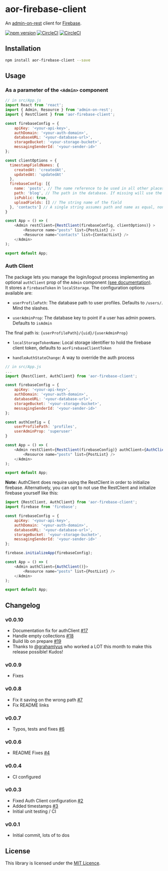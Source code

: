 # aor-firebase-client

An [admin-on-rest](https://github.com/marmelab/admin-on-rest) client for [Firebase](https://firebase.google.com).

[![npm version](https://badge.fury.io/js/aor-firebase-client.svg)](https://badge.fury.io/js/aor-firebase-client)
[![CircleCI](https://circleci.com/gh/sidferreira/aor-firebase-client/tree/master.svg?style=shield)](https://circleci.com/gh/sidferreira/aor-firebase-client/tree/master)
[![CircleCI](https://circleci.com/gh/sidferreira/aor-firebase-client/tree/develop.svg?style=shield)](https://circleci.com/gh/sidferreira/aor-firebase-client/tree/develop)

## Installation

```sh
npm install aor-firebase-client --save
```

## Usage


### As a parameter of the `<Admin>` component
```js
// in src/App.js
import React from 'react';
import { Admin, Resource } from 'admin-on-rest';
import { RestClient } from 'aor-firebase-client';

const firebaseConfig = {
    apiKey: '<your-api-key>',
    authDomain: '<your-auth-domain>',
    databaseURL: '<your-database-url>',
    storageBucket: '<your-storage-bucket>',
    messagingSenderId: '<your-sender-id>'
};

const clientOptions = {
  timestampFieldNames: {
    createdAt: 'createdAt',
    updatedAt: 'updatedAt'
  },
  firebaseConfig: [{
    name: 'posts', // The name reference to be used in all other places in AOR
    path: 'blog', // The path in the database. If missing will use the name
    isPublic: true,
    uploadFields: [] // The string name of the field
  }, 'contacts'] // A single string assumes path and name as equal, non private and without upload fields
}

const App = () => (
    <Admin restClient={RestClient(firebaseConfig, clientOptions)} >
        <Resource name="posts" list={PostList} />
        <Resource name="contacts" list={ContactList} />
    </Admin>
);

export default App;
```

### Auth Client
The package lets you manage the login/logout process implementing an optional `authClient` prop of the `Admin` component [(see documentation)](https://marmelab.com/admin-on-rest/Authentication.html).  
It stores a `firebaseToken` in  `localStorage`.
The configuration options available are:

- `userProfilePath`: The database path to user profiles. Defaults to `/users/`. Mind the slashes.

- `userAdminProp`: The database key to point if a user has admin powers. Defaults to `isAdmin`

The final path is: `{userProfilePath}/{uid}/{userAdminProp}`

- `localStorageTokenName`: Local storage identifier to hold the firebase client token, defaults to `aorFirebaseClientToken`

- `handleAuthStateChange`: A way to override the auth process

```js
// in src/App.js
...
import {RestClient, AuthClient} from 'aor-firebase-client';

const firebaseConfig = {
    apiKey: '<your-api-key>',
    authDomain: '<your-auth-domain>',
    databaseURL: '<your-database-url>',
    storageBucket: '<your-storage-bucket>',
    messagingSenderId: '<your-sender-id>'
};

const authConfig = {
    userProfilePath: 'profiles',
    userAdminProp: 'superuser'
}

const App = () => (
    <Admin restClient={RestClient(firebaseConfig)} authClient={AuthClient(authConfig)}>
        <Resource name="posts" list={PostList} />
    </Admin>
);

export default App;
```

**Note:** AuthClient does require using the RestClient in order to initialize firebase. Alternatively, you can opt to not use the RestClient and initialize firebase yourself like this:

```js
import {RestClient, AuthClient} from 'aor-firebase-client';
import firebase from 'firebase';

const firebaseConfig = {
    apiKey: '<your-api-key>',
    authDomain: '<your-auth-domain>',
    databaseURL: '<your-database-url>',
    storageBucket: '<your-storage-bucket>',
    messagingSenderId: '<your-sender-id>'
};

firebase.initializeApp(firebaseConfig);

const App = () => (
    <Admin authClient={AuthClient()}>
        <Resource name="posts" list={PostList} />
    </Admin>
);

export default App;
```

## Changelog

### v0.0.10
  * Documentation fix for authClient  [#17](https://github.com/sidferreira/aor-firebase-client/pull/17)
  * Handle empty collections  [#18](https://github.com/sidferreira/aor-firebase-client/pull/18)
  * Build lib on prepare [#19](https://github.com/sidferreira/aor-firebase-client/pull/19)
  * Thanks to [@grahamlyus](https://github.com/grahamlyus) who worked a LOT this month to make this release possible! Kudos!

### v0.0.9
  * Fixes

### v0.0.8
  * Fix it saving on the wrong path [#7](https://github.com/sidferreira/aor-firebase-client/issues/7)
  * Fix README links
### v0.0.7
  * Typos, tests and fixes [#6](https://github.com/sidferreira/aor-firebase-client/pull/6)
### v0.0.6
  * README Fixes [#4](https://github.com/sidferreira/aor-firebase-client/pull/4)
### v0.0.4
  * CI configured

### v0.0.3
  * Fixed Auth Client configuration [#2](https://github.com/sidferreira/aor-firebase-client/issues/2)
  * Added timestamps [#3](https://github.com/sidferreira/aor-firebase-client/pull/3)
  * Initial unit testing / CI

### v0.0.1
  * Initial commit, lots of to dos

## License

This library is licensed under the [MIT Licence](LICENSE).
